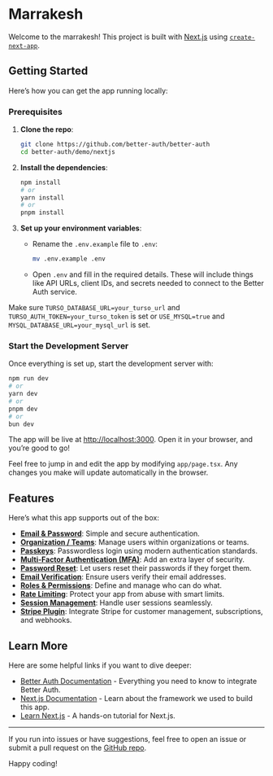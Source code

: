 # Marrakesh

Welcome to the marrakesh! This project is built with [Next.js](https://nextjs.org) using [`create-next-app`](https://nextjs.org/docs/app/api-reference/cli/create-next-app).

## Getting Started

Here’s how you can get the app running locally:

### Prerequisites

1. **Clone the repo**:

   ```bash
   git clone https://github.com/better-auth/better-auth
   cd better-auth/demo/nextjs
   ```

2. **Install the dependencies**:

   ```bash
   npm install
   # or
   yarn install
   # or
   pnpm install
   ```

3. **Set up your environment variables**:

   - Rename the `.env.example` file to `.env`:

     ```bash
     mv .env.example .env
     ```

   - Open `.env` and fill in the required details. These will include things like API URLs, client IDs, and secrets needed to connect to the Better Auth service.

Make sure `TURSO_DATABASE_URL=your_turso_url` and `TURSO_AUTH_TOKEN=your_turso_token` is set or `USE_MYSQL=true` and `MYSQL_DATABASE_URL=your_mysql_url` is set.

### Start the Development Server

Once everything is set up, start the development server with:

```bash
npm run dev
# or
yarn dev
# or
pnpm dev
# or
bun dev
```

The app will be live at [http://localhost:3000](http://localhost:3000). Open it in your browser, and you’re good to go!

Feel free to jump in and edit the app by modifying `app/page.tsx`. Any changes you make will update automatically in the browser.

## Features

Here’s what this app supports out of the box:

- **[Email & Password](https://www.better-auth.com/docs/basic-usage#email-password)**: Simple and secure authentication.
- **[Organization / Teams](https://www.better-auth.com/docs/plugins/organization)**: Manage users within organizations or teams.
- **[Passkeys](https://www.better-auth.com/docs/plugins/passkey)**: Passwordless login using modern authentication standards.
- **[Multi-Factor Authentication (MFA)](https://www.better-auth.com/docs/plugins/2fa)**: Add an extra layer of security.
- **[Password Reset](https://www.better-auth.com/docs/concepts/email#password-reset-email)**: Let users reset their passwords if they forget them.
- **[Email Verification](https://www.better-auth.com/docs/concepts/email#email-verification)**: Ensure users verify their email addresses.
- **[Roles & Permissions](https://www.better-auth.com/docs/plugins/admin#role)**: Define and manage who can do what.
- **[Rate Limiting](https://www.better-auth.com/docs/concepts/rate-limit)**: Protect your app from abuse with smart limits.
- **[Session Management](https://www.better-auth.com/docs/concepts/session-management)**: Handle user sessions seamlessly.
- **[Stripe Plugin](https://www.better-auth.com/docs/plugins/stripe)**: Integrate Stripe for customer management, subscriptions, and webhooks.

## Learn More

Here are some helpful links if you want to dive deeper:

- [Better Auth Documentation](https://better-auth.com/docs) - Everything you need to know to integrate Better Auth.
- [Next.js Documentation](https://nextjs.org/docs) - Learn about the framework we used to build this app.
- [Learn Next.js](https://nextjs.org/learn) - A hands-on tutorial for Next.js.

---

If you run into issues or have suggestions, feel free to open an issue or submit a pull request on the [GitHub repo](https://github.com/better-auth/better-auth).

Happy coding!
